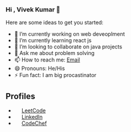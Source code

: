 ### Hi , Vivek Kumar 👋

Here are some ideas to get you started:

- 🔭 I’m currently working on web deveoplment
- 🌱 I’m currently learning react js
- 👯 I’m looking to collaborate on java projects
- 💬 Ask me about problem solving
- 📫 How to reach me: [Email](https://vivekumar175@gmail.com)
- 😄 Pronouns: He/His
- ⚡ Fun fact: I am big procastinator 

## Profiles


 - <img src="https://user-images.githubusercontent.com/65935002/138584736-e9eaaedf-acaa-4e65-9fcd-0b7f69633bb6.png" width="15" height="10"> [LeetCode](https://leetcode.com/vivekumar175/) 
 - <img src="https://user-images.githubusercontent.com/65935002/138584757-4e2d901c-4d82-4348-aa7a-694d1332082d.png" width="15" height="10"> [LinkedIn](https://www.linkedin.com/in/vivek-kumar-b670b11a1/)
 - <img src="https://user-images.githubusercontent.com/65935002/138584796-a1d7e4b3-c4b2-4177-b476-2c44a0455a54.png" width="15" height="10"> [CodeChef](https://www.codechef.com/users/vivek_019) 


